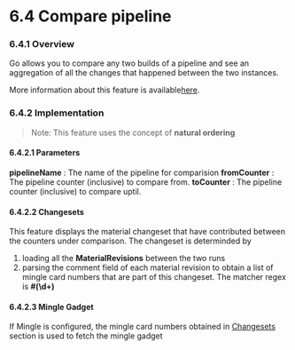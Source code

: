# 6.4 Compare pipeline

### 6.4.1 Overview

Go allows you to compare any two builds of a pipeline and see an aggregation of all the changes that happened between the two instances.

More information about this feature is available[here](http://www.thoughtworks.com/products/docs/go/13.4/help/compare_pipelines.html).

### 6.4.2 Implementation

> Note: This feature uses the concept of **natural ordering**

#### 6.4.2.1 Parameters

**pipelineName** : The name of the pipeline for comparision
**fromCounter** : The pipeline counter (inclusive) to compare from.
**toCounter** : The pipeline counter (inclusive) to compare uptil.

#### 6.4.2.2 Changesets

This feature displays the material changeset that have contributed between the counters under comparison. The changeset is determinded by 

1. loading all the **MaterialRevisions** between the two runs
2. parsing the comment field of each material revision to obtain a list of mingle card numbers that are part of this changeset. The matcher regex is **#(\d+)**


#### 6.4.2.3 Mingle Gadget

If Mingle is configured, the mingle card numbers obtained in [Changesets](#changesets) section is used to fetch the mingle gadget 